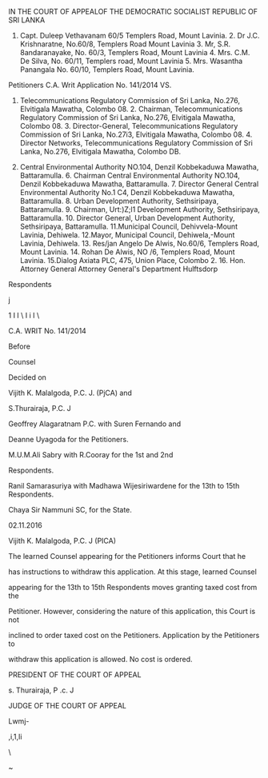 IN THE COURT OF APPEALOF THE DEMOCRATIC SOCIALIST REPUBLIC OF SRI LANKA

1. Capt. Duleep Vethavanam 60/5 Templers Road, Mount Lavinia. 2. Dr J.C. Krishnaratne, No.60/8, Templers Road Mount Lavinia 3. Mr, S.R. 8andaranayake, No. 60/3, Templers Road, Mount Lavinia 4. Mrs. C.M. De Silva, No. 60/11, Templers road, Mount Lavinia 5. Mrs. Wasantha Panangala No. 60/10, Templers Road, Mount Lavinia.

Petitioners C.A. Writ Application No. 141/2014 VS.

1. Telecommunications Regulatory Commission of Sri Lanka, No.276, Elvitigala Mawatha, Colombo 08. 2. Chairman, Telecommunications Regulatory Commission of Sri Lanka, No.276, Elvitigala Mawatha, Colombo 08. 3. Director-General, Telecommunications Regulatory Commission of Sri Lanka, No.27i3, Elvitigala Mawatha, Colombo 08. 4. Director Networks, Telecommunications Regulatory Commission of Sri Lanka, No.276, Elvitigala Mawatha, Colombo DB.

5. Central Environmental Authority NO.104, Denzil Kobbekaduwa Mawatha, Battaramulla. 6. Chairman Central Environmental Authority NO.104, Denzil Kobbekaduwa Mawatha, Battaramulla. 7. Director General Central Environmental Authority No.1 C4, Denzil Kobbekaduwa Mawatha, Battaramulla. 8. Urban Development Authority, Sethsiripaya, Battaramulla. 9. Chairman, Urt:)Z;l1 Development Authority, Sethsiripaya, Battaramulla. 10. Director General, Urban Development Authority, Sethsiripaya, Battaramulla. 11.Municipal Council, Dehivvela-Mount Lavinia, Dehiwela. 12.Mayor, Municipal Council, Dehiwela,-Mount Lavinia, Dehiwela. 13. Res/jan Angelo De Alwis, No.60/6, Templers Road, Mount Lavinia. 14. Rohan De Alwis, NO /6, Templers Road, Mount Lavinia. 15.Dialog Axiata PLC, 475, Union Place, Colombo 2. 16. Hon. Attorney General Attorney General's Department Hulftsdorp

Respondents

j

1 I I \ I i I \

C.A. WRIT No. 141/2014

Before

Counsel

Decided on

Vijith K. Malalgoda, P.C. J. (PjCA) and

S.Thurairaja, P.C. J

Geoffrey Alagaratnam P.C. with Suren Fernando and

Deanne Uyagoda for the Petitioners.

M.U.M.Ali Sabry with R.Cooray for the 1st and 2nd

Respondents.

Ranil Samarasuriya with Madhawa Wijesiriwardene for the 13th to 15th Respondents.

Chaya Sir Nammuni SC, for the State.

02.11.2016

Vijith K. Malalgoda, P.C. J (PICA)

The learned Counsel appearing for the Petitioners informs Court that he

has instructions to withdraw this application. At this stage, learned Counsel

appearing for the 13th to 15th Respondents moves granting taxed cost from the

Petitioner. However, considering the nature of this application, this Court is not

inclined to order taxed cost on the Petitioners. Application by the Petitioners to

withdraw this application is allowed. No cost is ordered.

PRESIDENT OF THE COURT OF APPEAL

s. Thurairaja, P .c. J

JUDGE OF THE COURT OF APPEAL

Lwmj-

,i,1,Ii

\

~